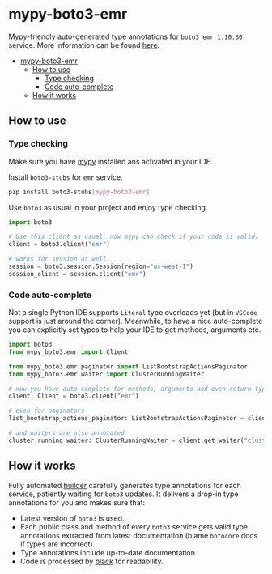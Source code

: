 # mypy-boto3-emr

Mypy-friendly auto-generated type annotations for `boto3 emr 1.10.30` service.
More information can be found [here](https://github.com/vemel/mypy_boto3).

- [mypy-boto3-emr](#mypy-boto3-emr)
  - [How to use](#how-to-use)
    - [Type checking](#type-checking)
    - [Code auto-complete](#code-auto-complete)
  - [How it works](#how-it-works)

## How to use

### Type checking

Make sure you have [mypy](https://github.com/python/mypy) installed ans activated in your IDE.

Install `boto3-stubs` for `emr` service.

```bash
pip install boto3-stubs[mypy-boto3-emr]
```

Use `boto3` as usual in your project and enjoy type checking.

```python
import boto3

# Use this client as usual, now mypy can check if your code is valid.
client = boto3.client("emr")

# works for session as well
session = boto3.session.Session(region="us-west-1")
session_client = session.client("emr")

```

### Code auto-complete

Not a single Python IDE supports `Literal` type overloads yet (but in `VSCode` support is just around the corner).
Meanwhile, to have a nice auto-complete you can explicitly set types to help your IDE to get methods, arguments etc.

```python
import boto3
from mypy_boto3.emr import Client

from mypy_boto3.emr.paginator import ListBootstrapActionsPaginator
from mypy_boto3.emr.waiter import ClusterRunningWaiter

# now you have auto-complete for methods, arguments and even return types
client: Client = boto3.client("emr")

# even for paginators
list_bootstrap_actions_paginator: ListBootstrapActionsPaginator = client.get_paginator("list_bootstrap_actions")

# and waiters are also annotated
cluster_running_waiter: ClusterRunningWaiter = client.get_waiter("cluster_running")
```

## How it works

Fully automated [builder](https://github.com/vemel/mypy_boto3) carefully generates
type annotations for each service, patiently waiting for `boto3` updates. It delivers
a drop-in type annotations for you and makes sure that:

- Latest version of `boto3` is used.
- Each public class and method of every `boto3` service gets valid type annotations
  extracted from latest documentation (blame `botocore` docs if types are incorrect).
- Type annotations include up-to-date documentation.
- Code is processed by [black](https://github.com/psf/black) for readability.